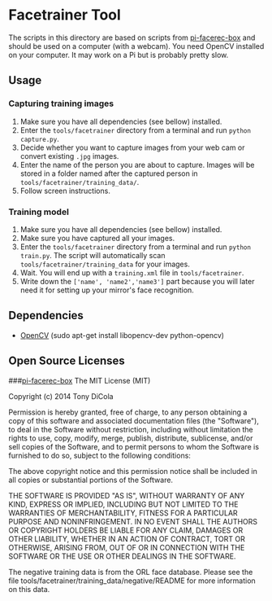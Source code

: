 # Facetrainer Tool
The scripts in this directory are based on scripts from [pi-facerec-box](https://github.com/tdicola/pi-facerec-box) and should be used on a computer (with a webcam). You need OpenCV installed on your computer. It may work on a Pi but is probably pretty slow.

## Usage
### Capturing training images
1. Make sure you have all dependencies (see bellow) installed.
2. Enter the `tools/facetrainer` directory from a terminal and run `python capture.py`.
3. Decide whether you want to capture images from your web cam or convert existing `.jpg` images.
4. Enter the name of the person you are about to capture. Images will be stored in a folder named after the captured person in `tools/facetrainer/training_data/`.
5. Follow screen instructions.

### Training model
1. Make sure you have all dependencies (see bellow) installed.
2. Make sure you have captured all your images.
3. Enter the `tools/facetrainer` directory from a terminal and run `python train.py`. The script will automatically scan `tools/facetrainer/training_data` for your images.
4. Wait. You will end up with a `training.xml` file in `tools/facetrainer`.
5. Write down the `['name', 'name2','name3']` part because you will later need it for setting up your mirror's face recognition.

## Dependencies
- [OpenCV](http://opencv.org) (sudo apt-get install libopencv-dev python-opencv)

## Open Source Licenses
###[pi-facerec-box](https://github.com/tdicola/pi-facerec-box)
The MIT License (MIT)

Copyright (c) 2014 Tony DiCola

Permission is hereby granted, free of charge, to any person obtaining a copy of
this software and associated documentation files (the "Software"), to deal in
the Software without restriction, including without limitation the rights to
use, copy, modify, merge, publish, distribute, sublicense, and/or sell copies of
the Software, and to permit persons to whom the Software is furnished to do so,
subject to the following conditions:

The above copyright notice and this permission notice shall be included in all
copies or substantial portions of the Software.

THE SOFTWARE IS PROVIDED "AS IS", WITHOUT WARRANTY OF ANY KIND, EXPRESS OR
IMPLIED, INCLUDING BUT NOT LIMITED TO THE WARRANTIES OF MERCHANTABILITY, FITNESS
FOR A PARTICULAR PURPOSE AND NONINFRINGEMENT. IN NO EVENT SHALL THE AUTHORS OR
COPYRIGHT HOLDERS BE LIABLE FOR ANY CLAIM, DAMAGES OR OTHER LIABILITY, WHETHER
IN AN ACTION OF CONTRACT, TORT OR OTHERWISE, ARISING FROM, OUT OF OR IN
CONNECTION WITH THE SOFTWARE OR THE USE OR OTHER DEALINGS IN THE SOFTWARE.

The negative training data is from the ORL face database.  Please see the file
tools/facetrainer/training_data/negative/README for more information on this data.
